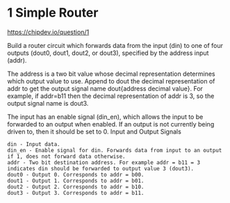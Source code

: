 # 1 Simple Router 

https://chipdev.io/question/1

Build a router circuit which forwards data from the input (din) to one of four outputs (dout0, dout1, dout2, or dout3), specified by the address input (addr).

The address is a two bit value whose decimal representation determines which output value to use. Append to dout the decimal representation of addr to get the output signal name dout{address decimal value}. For example, if addr=b11 then the decimal representation of addr is 3, so the output signal name is dout3.

The input has an enable signal (din_en), which allows the input to be forwarded to an output when enabled. If an output is not currently being driven to, then it should be set to 0.
Input and Output Signals

    din - Input data.
    din_en - Enable signal for din. Forwards data from input to an output if 1, does not forward data otherwise.
    addr - Two bit destination address. For example addr = b11 = 3 indicates din should be forwarded to output value 3 (dout3).
    dout0 - Output 0. Corresponds to addr = b00.
    dout1 - Output 1. Corresponds to addr = b01.
    dout2 - Output 2. Corresponds to addr = b10.
    dout3 - Output 3. Corresponds to addr = b11.
